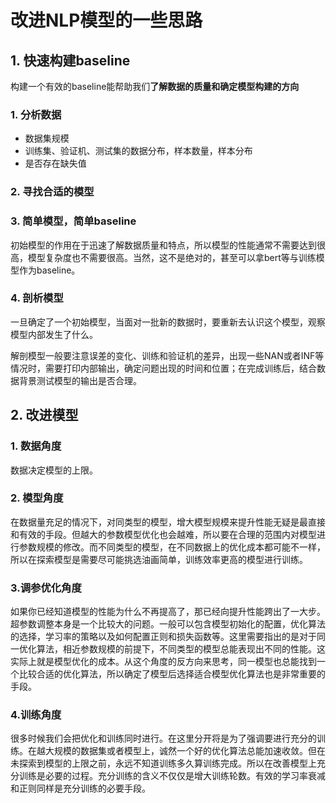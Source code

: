 # 改进NLP模型的一些思路

## 1. 快速构建baseline

构建一个有效的baseline能帮助我们**了解数据的质量和确定模型构建的方向**

### 1. 分析数据

* 数据集规模
* 训练集、验证机、测试集的数据分布，样本数量，样本分布
* 是否存在缺失值

### 2. 寻找合适的模型

### 3. 简单模型，简单baseline

初始模型的作用在于迅速了解数据质量和特点，所以模型的性能通常不需要达到很高，模型复杂度也不需要很高。当然，这不是绝对的，甚至可以拿bert等与训练模型作为baseline。

### 4. 剖析模型

一旦确定了一个初始模型，当面对一批新的数据时，要重新去认识这个模型，观察模型内部发生了什么。

解剖模型一般要注意误差的变化、训练和验证机的差异，出现一些NAN或者INF等情况时，需要打印内部输出，确定问题出现的时间和位置；在完成训练后，结合数据背景测试模型的输出是否合理。

## 2. 改进模型

### 1. 数据角度

数据决定模型的上限。

### 2. 模型角度

在数据量充足的情况下，对同类型的模型，增大模型规模来提升性能无疑是最直接和有效的手段。但越大的参数模型优化也会越难，所以要在合理的范围内对模型进行参数规模的修改。而不同类型的模型，在不同数据上的优化成本都可能不一样，所以在探索模型是需要尽可能挑选油画简单，训练效率更高的模型进行训练。

### 3.调参优化角度

如果你已经知道模型的性能为什么不再提高了，那已经向提升性能跨出了一大步。超参数调整本身是一个比较大的问题。一般可以包含模型初始化的配置，优化算法的选择，学习率的策略以及如何配置正则和损失函数等。这里需要指出的是对于同一优化算法，相近参数规模的前提下，不同类型的模型总能表现出不同的性能。这实际上就是模型优化的成本。从这个角度的反方向来思考，同一模型也总能找到一个比较合适的优化算法，所以确定了模型后选择适合模型优化算法也是非常重要的手段。

### 4.训练角度

很多时候我们会把优化和训练同时进行。在这里分开将是为了强调要进行充分的训练。在越大规模的数据集或者模型上，诚然一个好的优化算法总能加速收敛。但在未探索到模型的上限之前，永远不知道训练多久算训练完成。所以在改善模型上充分训练是必要的过程。充分训练的含义不仅仅是增大训练轮数。有效的学习率衰减和正则同样是充分训练的必要手段。